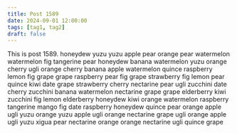```yaml
---
title: Post 1589
date: 2024-09-01 12:00:00
tags: [tag1, tag2]
draft: false
---
```

This is post 1589.
honeydew
yuzu
yuzu
apple
pear
orange
pear
watermelon
watermelon
fig
tangerine
pear
honeydew
banana
watermelon
yuzu
orange
cherry
ugli
orange
cherry
banana
apple
watermelon
quince
raspberry
lemon
fig
grape
grape
raspberry
pear
fig
grape
strawberry
fig
lemon
pear
quince
kiwi
date
grape
strawberry
cherry
nectarine
pear
ugli
zucchini
date
cherry
zucchini
banana
watermelon
nectarine
grape
grape
elderberry
kiwi
zucchini
fig
lemon
elderberry
honeydew
kiwi
orange
watermelon
raspberry
tangerine
mango
fig
date
raspberry
honeydew
quince
pear
orange
apple
ugli
yuzu
orange
yuzu
apple
ugli
orange
nectarine
grape
ugli
orange
apple
ugli
yuzu
xigua
pear
nectarine
orange
orange
nectarine
ugli
quince
grape
